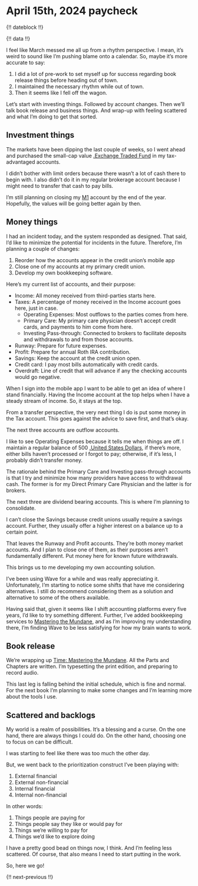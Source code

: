 # April 15th, 2024 paycheck

{!! dateblock !!}

{!! data !!}

I feel like March messed me all up from a rhythm perspective. I mean, it’s weird to sound like I’m pushing blame onto a calendar. So, maybe it’s more accurate to say:

1. I did a lot of pre-work to set myself up for success regarding book release things before heading out of town.
2. I maintained the necessary rhythm while out of town.
3. Then it seems like I fell off the wagon.

Let’s start with investing things. Followed by account changes. Then we’ll talk book release and business things. And wrap-up with feeling scattered and what I’m doing to get that sorted.

## Investment things

The markets have been dipping the last couple of weeks, so I went ahead and purchased the small-cap value [.Exchange Traded Fund](ETF) in my tax-advantaged accounts.

I didn’t bother with limit orders because there wasn’t a lot of cash there to begin with. I also didn’t do it in my regular brokerage account because I might need to transfer that cash to pay bills.

I’m still planning on closing my [M1](https://m1.com) account by the end of the year. Hopefully, the values will be going better again by then.

## Money things

I had an incident today, and the system responded as designed. That said, I’d like to minimize the potential for incidents in the future. Therefore, I’m planning a couple of changes:

1. Reorder how the accounts appear in the credit union’s mobile app
2. Close one of my accounts at my primary credit union.
2. Develop my own bookkeeping software.

Here’s my current list of accounts, and their purpose:

- Income: All money received from third-parties starts here.
- Taxes: A percentage of money received in the Income account goes here, just in case.
  - Operating Expenses: Most outflows to the parties comes from here.
  - Primary Care: My primary care physician doesn’t accept credit cards, and payments to him come from here.
  - Investing Pass-through: Connected to brokers to facilitate deposits and withdrawals to and from those accounts.
- Runway: Prepare for future expenses.
- Profit: Prepare for annual Roth IRA contribution.
- Savings: Keep the account at the credit union open.
- Credit card: I pay most bills automatically with credit cards.
- Overdraft: Line of credit that will advance if any the checking accounts would go negative.

When I sign into the mobile app I want to be able to get an idea of where I stand financially. Having the Income account at the top helps when I have a steady stream of income. So, it stays at the top.

From a transfer perspective, the very next thing I do is put some money in the Tax account. This goes against the advice to save first, and that’s okay.

The next three accounts are outflow accounts. 

I like to see Operating Expenses because it tells me when things are off. I maintain a regular balance of 500 [.United States Dollars](USD), if there’s more, either bills haven’t processed or I forgot to pay; otherwise, if it’s less, I probably didn’t transfer money.

The rationale behind the Primary Care and Investing pass-through accounts is that I try and minimize how many providers have access to withdrawal cash. The former is for my Direct Primary Care Physician and the latter is for brokers.

The next three are dividend bearing accounts. This is where I’m planning to consolidate. 

I can’t close the Savings because credit unions usually require a savings account. Further, they usually offer a higher interest on a balance up to a certain point.

That leaves the Runway and Profit accounts. They’re both money market accounts. And I plan to close one of them, as their purposes aren’t fundamentally different. Put money here for known future withdrawals.

This brings us to me developing my own accounting solution.

I’ve been using Wave for a while and was really appreciating it. Unfortunately, I’m starting to notice some shifts that have me considering alternatives. I still do recommend considering them as a solution and alternative to some of the others available.

Having said that, given it seems like I shift accounting platforms every five years, I’d like to try something different. Further, I’ve added bookkeeping services to [Mastering the Mundane](https://mastering-the-mundane.com/services/), and as I’m improving my understanding there, I’m finding Wave to be less satisfying for how my brain wants to work.

## Book release

We’re wrapping up [Time: Mastering the Mundane](https://mastering-the-mundane.com/books/time-mastering-the-mundane/). All the Parts and Chapters are written. I’m typesetting the print edition, and preparing to record audio.

This last leg is falling behind the initial schedule, which is fine and normal. For the next book I’m planning to make some changes and I’m learning more about the tools I use.

## Scattered and backlogs

My world is a realm of possibilities. It’s a blessing and a curse. On the one hand, there are always things I could do. On the other hand, choosing one to focus on can be difficult.

I was starting to feel like there was too much the other day.

But, we went back to the prioritization construct I’ve been playing with:

1. External financial 
2. External non-financial 
3. Internal financial 
4. Internal non-financial 

In other words:

1. Things people are paying for
2. Things people say they like or would pay for
3. Things we’re willing to pay for
4. Things we’d like to explore doing

I have a pretty good bead on things now, I think. And I’m feeling less scattered. Of course, that also means I need to start putting in the work.

So, here we go!

{!! next-previous !!}
